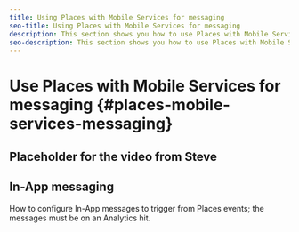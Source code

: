```yaml
---
title: Using Places with Mobile Services for messaging
seo-title: Using Places with Mobile Services for messaging
description: This section shows you how to use Places with Mobile Services for messaging.
seo-description: This section shows you how to use Places with Mobile Services for messaging.
---
```


# Use Places with Mobile Services for messaging {#places-mobile-services-messaging}



## Placeholder for the video from Steve




## In-App messaging

How to configure In-App messages to trigger from Places events; the messages must be on an Analytics hit. 